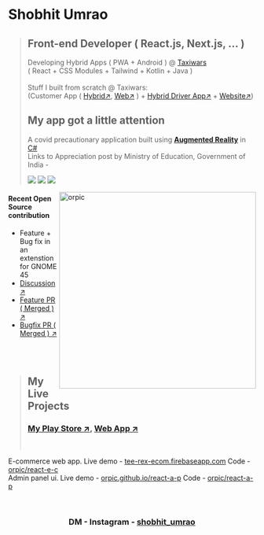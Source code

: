<h1>Shobhit Umrao</h1>

><h2>Front-end Developer (  React.js, Next.js, ... )</h2>
>Developing Hybrid Apps ( PWA + Android ) @ <a href="https://github.com/taxiwars-in">Taxiwars</a>
><br>
>( React + CSS Modules + Tailwind + Kotlin + Java ) 
><br>
><br>
> Stuff I built from scratch @ Taxiwars:
><br>
> (Customer App ( <a href="https://play.google.com/store/apps/details?id=in.taxiwars.app.twa">Hybrid↗</a>, <a href="https://app.taxiwars.in">Web↗</a> ) + <a href="https://play.google.com/store/apps/details?id=in.taxiwars.driver.twa">Hybrid Driver App↗</a> + <a href="http://taxiwars.in">Website↗</a>)
><h2>My app got a little attention</h2>
><p>A covid precautionary application built using <strong><a href="https://www.investopedia.com/terms/a/augmented-reality.asp">Augmented Reality</a></strong> in <a href="https://learn.microsoft.com/en-us/dotnet/csharp/tour-of-csharp/">C#</a>
><br>
>Links to Appreciation post by Ministry of Education, Government of India - 
><div><a href="https://www.facebook.com/816797071666133/posts/3406182552727559" target="_blank" ><img src="https://img.shields.io/badge/Facebook↗-1877F2.svg?style=badge&logo=Facebook&logoColor=white" /></a> <a href="https://twitter.com/DrRPNishank/status/1281976438590070784" target="_blank" ><img src="https://img.shields.io/badge/Twitter↗-1DA1F2.svg?style=badge&logo=Twitter&logoColor=white" /></a> <a href="https://www.instagram.com/p/CCfqiKOpTTf/" target="_blank" ><img src="https://img.shields.io/badge/Instagram↗-E4405F.svg?style=badge&logo=Instagram&logoColor=white" /></a></div>
<img align="right"  src="https://github-readme-stats-sigma-five.vercel.app/api?username=orpic&show_icons=true&theme=gotham&locale=en" alt="orpic"   width="400"/>

<h4>Recent Open Source contribution</h4>

 - Feature + Bug fix in an extenstion for GNOME 45
 - <a href="https://github.com/Tudmotu/gnome-shell-extension-clipboard-indicator/issues/375#issuecomment-1715254011">Discussion ↗</a>
 - <a href="https://github.com/Tudmotu/gnome-shell-extension-clipboard-indicator/pull/394#issue-1892021693">Feature PR ( Merged ) ↗</a>
 - <a href="https://github.com/Tudmotu/gnome-shell-extension-clipboard-indicator/pull/396">Bugfix PR ( Merged ) ↗</a>
<br>
<br>

><h2>My Live Projects</h2>
><h3><a href="">My Play Store ↗</a>, <a href="https://shobhit.app">Web App ↗</a> </h3>
><br>
E-commerce web app. Live demo - <a href="https://tee-rex-ecom.firebaseapp.com/" >tee-rex-ecom.firebaseapp.com</a> Code - <a href="https://github.com/orpic/react-e-c" >orpic/react-e-c</a>  
Admin panel ui. Live demo - <a href="https://orpic.github.io/react-a-p/" >orpic.github.io/react-a-p</a> Code - <a href="https://github.com/orpic/react-a-p" >orpic/react-a-p</a>


<br>
 
<h3 align="center" > DM - Instagram - <a href="https://www.instagram.com/shobhit_umrao/" >shobhit_umrao</a></h3>
 


